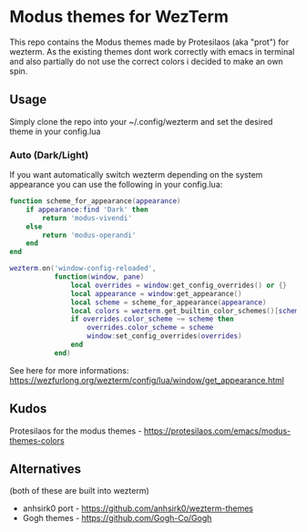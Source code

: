 # Modus themes for WezTerm

This repo contains the Modus themes made by Protesilaos (aka "prot") for wezterm.
As the existing themes dont work correctly with emacs in terminal and also partially 
do not use the correct colors i decided to make an own spin.

## Usage
Simply clone the repo into your ~/.config/wezterm and set the desired theme in your config.lua

### Auto (Dark/Light)
If you want automatically switch wezterm depending on the system appearance you can use the 
following in your config.lua:

``` lua
function scheme_for_appearance(appearance)
    if appearance:find 'Dark' then
        return 'modus-vivendi'
    else
        return 'modus-operandi'
    end
end

wezterm.on('window-config-reloaded',
           function(window, pane)
               local overrides = window:get_config_overrides() or {}
               local appearance = window:get_appearance()
               local scheme = scheme_for_appearance(appearance)
               local colors = wezterm.get_builtin_color_schemes()[scheme]
               if overrides.color_scheme ~= scheme then
                   overrides.color_scheme = scheme
                   window:set_config_overrides(overrides)
               end
           end)
```
See here for more informations: https://wezfurlong.org/wezterm/config/lua/window/get_appearance.html

## Kudos
Protesilaos for the modus themes - https://protesilaos.com/emacs/modus-themes-colors

## Alternatives
(both of these are built into wezterm)
- anhsirk0 port - https://github.com/anhsirk0/wezterm-themes
- Gogh themes - https://github.com/Gogh-Co/Gogh
